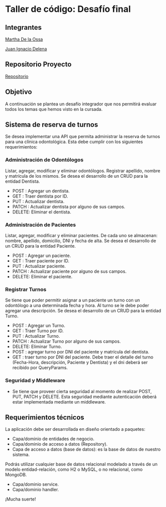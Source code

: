 # Taller de código: Desafío final

## Integrantes

[Martha De la Ossa ](https://github.com/marthadelaossa)
         
[Juan Ignacio Delena](https://github.com/JuanIgnacioDelena)


## Repositorio Proyecto

[Repositorio](https://github.com/marthadelaossa/FinalBackIIIGo.git)



## Objetivo
A continuación se plantea un desafío integrador que nos permitirá evaluar todos los temas que hemos visto en la cursada.

## Sistema de reserva de turnos
Se desea implementar una API que permita administrar la reserva de turnos para una clínica odontológica. Esta debe cumplir con los siguientes requerimientos:


### Administración de Odontólogos

Listar, agregar, modificar y eliminar odontólogos. Registrar apellido, nombre y matrícula de los mismos. Se desea el desarrollo de un CRUD para la entidad Dentista.

- POST  : Agregar un dentista.
- GET   : Traer dentista por ID.
- PUT   : Actualizar dentista.
- PATCH : Actualizar dentista por alguno de sus campos.
- DELETE: Eliminar el dentista.

### Administración de Pacientes

Listar, agregar, modificar y eliminar pacientes. De cada uno se almacenan: nombre, apellido, domicilio, DNI y fecha de alta. Se desea el desarrollo de un CRUD para la entidad Paciente.

- POST  : Agregar un paciente.
- GET   : Traer paciente por ID.
- PUT   : Actualizar paciente.
- PATCH : Actualizar paciente por alguno de sus campos.
- DELETE: Eliminar el paciente.

### Registrar Turnos

Se tiene que poder permitir asignar a un paciente un turno con un odontólogo a una determinada fecha y hora. Al turno se le debe poder agregar una
descripción. Se desea el desarrollo de un CRUD para la entidad Turno. 

- POST  : Agregar un Turno.
- GET   : Traer Turno por ID.
- PUT   : Actualizar Turno.
- PATCH : Actualizar Turno por alguno de sus campos.
- DELETE: Eliminar Turno.
- POST  : agregar turno por DNI del paciente y matrícula del dentista.
- GET   : traer turno por DNI del paciente. Debe traer el detalle del turno (Fecha-Hora, descripción, Paciente y Dentista) y el dni deberá ser recibido por
          QueryParams.

### Seguridad y Middleware
- Se tiene que proveer cierta seguridad al momento de realizar POST, PUT, PATCH y DELETE. Esta seguridad mediante
autenticación deberá estar implementada mediante un middleware.


## Requerimientos técnicos

La aplicación debe ser desarrollada en diseño orientado a paquetes:

- Capa/dominio de entidades de negocio.
- Capa/dominio de acceso a datos (Repository).
- Capa de acceso a datos (base de datos): es la base de datos de nuestro sistema.

Podrás utilizar cualquier base de datos relacional modelado a través de un modelo entidad-relación, como H2 o MySQL, o no relacional, como MongoDB.

- Capa/dominio service.
- Capa/dominio handler.

¡Mucha suerte!
